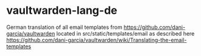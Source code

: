 # vaultwarden-lang-de
German translation of all email templates from https://github.com/dani-garcia/vaultwarden located in src/static/templates/email as described here https://github.com/dani-garcia/vaultwarden/wiki/Translating-the-email-templates
